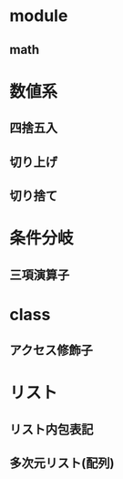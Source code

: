 

# module

## math

# 数値系

## 四捨五入

## 切り上げ

## 切り捨て

# 条件分岐

## 三項演算子

# class

## アクセス修飾子

# リスト

## リスト内包表記

## 多次元リスト(配列)


